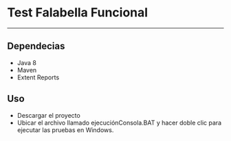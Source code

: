 # Test Falabella Funcional
--------------------------

## Dependecias
- Java 8
- Maven
- Extent Reports

## Uso

- Descargar el proyecto
- Ubicar el archivo llamado ejecuciónConsola.BAT y hacer doble clic para ejecutar las pruebas en Windows. 
